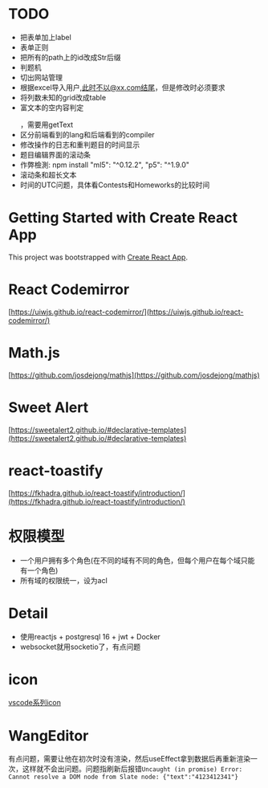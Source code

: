 # TODO
- 把表单加上label
- 表单正则
- 把所有的path上的id改成Str后缀
- 判题机
- 切出网站管理
- 根据excel导入用户,此时不以@xx.com结尾，但是修改时必须要求
- 将列数未知的grid改成table
- 富文本的空内容判定 <p></p>，需要用getText
- 区分前端看到的lang和后端看到的compiler
- 修改操作的日志和重判题目的时间显示
- 题目编辑界面的滚动条
- 作弊檢測:  npm install "ml5": "^0.12.2", "p5": "^1.9.0"
- 滚动条和超长文本
- 时间的UTC问题，具体看Contests和Homeworks的比较时间
# Getting Started with Create React App

This project was bootstrapped with [Create React App](https://github.com/facebook/create-react-app).


# React Codemirror
[https://uiwjs.github.io/react-codemirror/](https://uiwjs.github.io/react-codemirror/)


# Math.js
[https://github.com/josdejong/mathjs](https://github.com/josdejong/mathjs)
# Sweet Alert
[https://sweetalert2.github.io/#declarative-templates](https://sweetalert2.github.io/#declarative-templates)

# react-toastify
[https://fkhadra.github.io/react-toastify/introduction/](https://fkhadra.github.io/react-toastify/introduction/)

# 权限模型
- 一个用户拥有多个角色(在不同的域有不同的角色，但每个用户在每个域只能有一个角色)
- 所有域的权限统一，设为acl

# Detail
- 使用reactjs + postgresql 16 + jwt + Docker
- websocket就用socketio了，有点问题

# icon
[vscode系列icon](https://react-icons.github.io/react-icons/icons/vsc/)

# WangEditor
有点问题，需要让他在初次时没有渲染，然后useEffect拿到数据后再重新渲染一次，这样就不会出问题。问题指刷新后报错`Uncaught (in promise) Error: Cannot resolve a DOM node from Slate node: {"text":"4123412341"}`